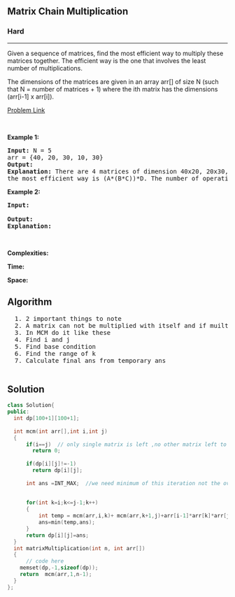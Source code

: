 <h2>Matrix Chain Multiplication</h2>
<h3>Hard</h3><hr>
<div><p>
  
Given a sequence of matrices, find the most efficient way to multiply these matrices together. The efficient way is the one that involves the least number of multiplications.

The dimensions of the matrices are given in an array arr[] of size N (such that N = number of matrices + 1) where the ith matrix has the dimensions (arr[i-1] x arr[i]).
 
</p>


[Problem Link](https://practice.geeksforgeeks.org/problems/matrix-chain-multiplication0303/1)

<p>&nbsp;</p>
<p><strong>Example 1:</strong></p>

      
 
<pre><strong>Input:</strong> N = 5
arr = {40, 20, 30, 10, 30}
<strong>Output:</strong> 
<strong>Explanation:</strong> There are 4 matrices of dimension 40x20, 20x30, 30x10, 10x30. Say the matrices are named as A, B, C, D. Out of all possible combinations,
the most efficient way is (A*(B*C))*D. The number of operations are -20*30*10 + 40*20*10 + 40*10*30 = 26000.
</pre>

<p><strong>Example 2:</strong></p>

<pre><strong>Input:</strong> 
     
<strong>Output:</strong> 
<strong>Explanation:</strong> 
</pre>

<p>&nbsp;</p>
<p><strong>Complexities:</strong></p>
<strong>Time:</strong> 
  
<strong>Space:</strong> 
  <h2> Algorithm </h2>
 <pre>
  1. 2 important things to note 
  2. A matrix can not be multiplied with itself and if muiltiple A*B*C*D => dimension of final matrix will be from A*D
  3. In MCM do it like these
  4. Find i and j
  5. Find base condition
  6. Find the range of k
  7. Calculate final ans from temporary ans
  </pre>
  <h2> Solution </h2>
  
  ``` c++ 
  class Solution{
public:
    int dp[100+1][100+1];
    
    int mcm(int arr[],int i,int j)
    {
        if(i==j)  // only single matrix is left ,no other matrix left to multoply hence cost 0
          return 0;
          
        if(dp[i][j]!=-1)
          return dp[i][j];
          
        int ans =INT_MAX;  //we need minimum of this iteration not the overall minimum
        
        
        for(int k=i;k<=j-1;k++)
        {
            int temp = mcm(arr,i,k)+ mcm(arr,k+1,j)+arr[i-1]*arr[k]*arr[j];
            ans=min(temp,ans);
        }
        return dp[i][j]=ans;
    }
    int matrixMultiplication(int n, int arr[])
    {
        // code here
      memset(dp,-1,sizeof(dp));  
      return  mcm(arr,1,n-1);
    }
};
  ```
</div>
